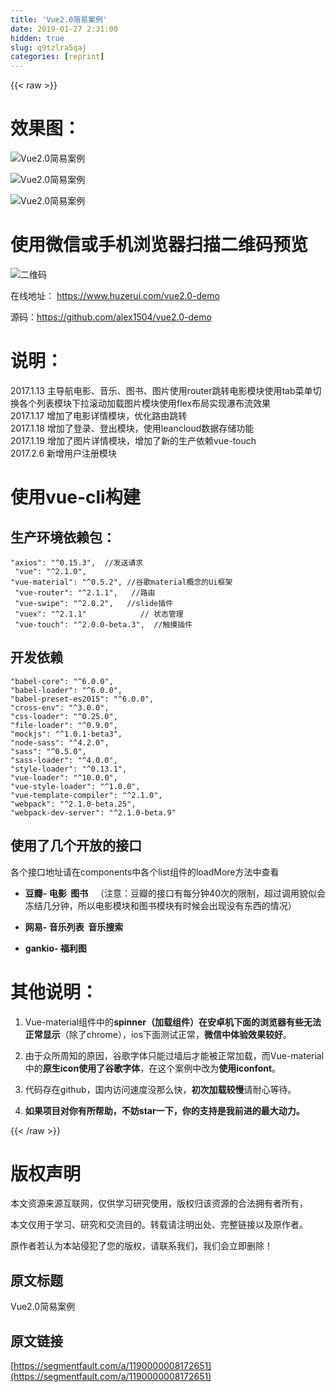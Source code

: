 ```yaml
---
title: 'Vue2.0简易案例' 
date: 2019-01-27 2:31:00
hidden: true
slug: q9tzlra5qaj
categories: [reprint]
---
```


{{< raw >}}

                    
<h1 id="articleHeader0">效果图：</h1>
<p><span class="img-wrap"><img data-src="/img/remote/1460000008172654?w=303&amp;h=545" src="https://static.alili.tech/img/remote/1460000008172654?w=303&amp;h=545" alt="Vue2.0简易案例" title="Vue2.0简易案例" style="cursor: pointer; display: inline;"></span></p>
<p><span class="img-wrap"><img data-src="/img/remote/1460000008172655?w=303&amp;h=545" src="https://static.alili.tech/img/remote/1460000008172655?w=303&amp;h=545" alt="Vue2.0简易案例" title="Vue2.0简易案例" style="cursor: pointer; display: inline;"></span></p>
<p><span class="img-wrap"><img data-src="/img/remote/1460000008172656?w=303&amp;h=545" src="https://static.alili.tech/img/remote/1460000008172656?w=303&amp;h=545" alt="Vue2.0简易案例" title="Vue2.0简易案例" style="cursor: pointer; display: inline;"></span></p>
<h1 id="articleHeader1">使用微信或手机浏览器扫描二维码预览</h1>
<p><span class="img-wrap"><img data-src="/img/bVIse0?w=200&amp;h=200" src="https://static.alili.tech/img/bVIse0?w=200&amp;h=200" alt="二维码" title="二维码" style="cursor: pointer;"></span></p>
<p>在线地址：&nbsp;<a href="https://www.huzerui.com/vue2.0-demo" rel="nofollow noreferrer" target="_blank">https://www.huzerui.com/vue2.0-demo</a></p>
<p>源码：<a href="https://github.com/alex1504/vue2.0-demo" rel="nofollow noreferrer" target="_blank">https://github.com/alex1504/vue2.0-demo</a></p>
<h1 id="articleHeader2">说明：</h1>
<p>2017.1.13 主导航电影、音乐、图书、图片使用router跳转电影模块使用tab菜单切换各个列表模块下拉滚动加载图片模块使用flex布局实现瀑布流效果<br>2017.1.17 增加了电影详情模块，优化路由跳转<br>2017.1.18 增加了登录、登出模块，使用leancloud数据存储功能<br>2017.1.19 增加了图片详情模块，增加了新的生产依赖vue-touch<br>2017.2.6 新增用户注册模块</p>
<h1 id="articleHeader3">使用vue-cli构建</h1>
<h2 id="articleHeader4">生产环境依赖包：&nbsp; &nbsp;</h2>
<div class="widget-codetool" style="display:none;">
      <div class="widget-codetool--inner">
      <span class="selectCode code-tool" data-toggle="tooltip" data-placement="top" title="" data-original-title="全选"></span>
      <span type="button" class="copyCode code-tool" data-toggle="tooltip" data-placement="top" data-clipboard-text="&quot;axios&quot;: &quot;^0.15.3&quot;,&nbsp;&nbsp;//发送请求&nbsp; &nbsp;
 &quot;vue&quot;: &quot;^2.1.0&quot;,&nbsp;&nbsp; &nbsp; 
&quot;vue-material&quot;: &quot;^0.5.2&quot;, //谷歌material概念的Ui框架&nbsp; &nbsp;
 &quot;vue-router&quot;: &quot;^2.1.1&quot;,&nbsp; &nbsp;//路由&nbsp; &nbsp;
 &quot;vue-swipe&quot;: &quot;^2.0.2&quot;,&nbsp; &nbsp;//slide插件&nbsp; &nbsp;
 &quot;vuex&quot;: &quot;^2.1.1&quot;&nbsp; &nbsp;&nbsp; &nbsp;&nbsp; &nbsp;&nbsp; &nbsp;// 状态管理&nbsp; &nbsp;
 &quot;vue-touch&quot;: &quot;^2.0.0-beta.3&quot;,&nbsp;&nbsp;//触摸插件
" title="" data-original-title="复制"></span>
      <span type="button" class="saveToNote code-tool" data-toggle="tooltip" data-placement="top" title="" data-original-title="放进笔记"></span>
      </div>
      </div><pre class="hljs 1c"><code><span class="hljs-string">"axios"</span>: <span class="hljs-string">"^0.15.3"</span>,&nbsp;&nbsp;<span class="hljs-comment">//发送请求&nbsp; &nbsp;</span>
 <span class="hljs-string">"vue"</span>: <span class="hljs-string">"^2.1.0"</span>,&nbsp;&nbsp; &nbsp; 
<span class="hljs-string">"vue-material"</span>: <span class="hljs-string">"^0.5.2"</span>, <span class="hljs-comment">//谷歌material概念的Ui框架&nbsp; &nbsp;</span>
 <span class="hljs-string">"vue-router"</span>: <span class="hljs-string">"^2.1.1"</span>,&nbsp; &nbsp;<span class="hljs-comment">//路由&nbsp; &nbsp;</span>
 <span class="hljs-string">"vue-swipe"</span>: <span class="hljs-string">"^2.0.2"</span>,&nbsp; &nbsp;<span class="hljs-comment">//slide插件&nbsp; &nbsp;</span>
 <span class="hljs-string">"vuex"</span>: <span class="hljs-string">"^2.1.1"</span>&nbsp; &nbsp;&nbsp; &nbsp;&nbsp; &nbsp;&nbsp; &nbsp;<span class="hljs-comment">// 状态管理&nbsp; &nbsp;</span>
 <span class="hljs-string">"vue-touch"</span>: <span class="hljs-string">"^2.0.0-beta.3"</span>,&nbsp;&nbsp;<span class="hljs-comment">//触摸插件</span>
</code></pre>
<h2 id="articleHeader5">开发依赖</h2>
<div class="widget-codetool" style="display:none;">
      <div class="widget-codetool--inner">
      <span class="selectCode code-tool" data-toggle="tooltip" data-placement="top" title="" data-original-title="全选"></span>
      <span type="button" class="copyCode code-tool" data-toggle="tooltip" data-placement="top" data-clipboard-text="&quot;babel-core&quot;: &quot;^6.0.0&quot;,
&quot;babel-loader&quot;: &quot;^6.0.0&quot;,
&quot;babel-preset-es2015&quot;: &quot;^6.0.0&quot;,
&quot;cross-env&quot;: &quot;^3.0.0&quot;,
&quot;css-loader&quot;: &quot;^0.25.0&quot;,
&quot;file-loader&quot;: &quot;^0.9.0&quot;,
&quot;mockjs&quot;: &quot;^1.0.1-beta3&quot;,
&quot;node-sass&quot;: &quot;^4.2.0&quot;,
&quot;sass&quot;: &quot;^0.5.0&quot;,
&quot;sass-loader&quot;: &quot;^4.0.0&quot;,
&quot;style-loader&quot;: &quot;^0.13.1&quot;,
&quot;vue-loader&quot;: &quot;^10.0.0&quot;,
&quot;vue-style-loader&quot;: &quot;^1.0.0&quot;,
&quot;vue-template-compiler&quot;: &quot;^2.1.0&quot;,
&quot;webpack&quot;: &quot;^2.1.0-beta.25&quot;,
&quot;webpack-dev-server&quot;: &quot;^2.1.0-beta.9&quot;
" title="" data-original-title="复制"></span>
      <span type="button" class="saveToNote code-tool" data-toggle="tooltip" data-placement="top" title="" data-original-title="放进笔记"></span>
      </div>
      </div><pre class="hljs css"><code>"<span class="hljs-selector-tag">babel-core</span>": "^6<span class="hljs-selector-class">.0</span><span class="hljs-selector-class">.0</span>",
"<span class="hljs-selector-tag">babel-loader</span>": "^6<span class="hljs-selector-class">.0</span><span class="hljs-selector-class">.0</span>",
"<span class="hljs-selector-tag">babel-preset-es2015</span>": "^6<span class="hljs-selector-class">.0</span><span class="hljs-selector-class">.0</span>",
"<span class="hljs-selector-tag">cross-env</span>": "^3<span class="hljs-selector-class">.0</span><span class="hljs-selector-class">.0</span>",
"<span class="hljs-selector-tag">css-loader</span>": "^0<span class="hljs-selector-class">.25</span><span class="hljs-selector-class">.0</span>",
"<span class="hljs-selector-tag">file-loader</span>": "^0<span class="hljs-selector-class">.9</span><span class="hljs-selector-class">.0</span>",
"<span class="hljs-selector-tag">mockjs</span>": "^1<span class="hljs-selector-class">.0</span><span class="hljs-selector-class">.1-beta3</span>",
"<span class="hljs-selector-tag">node-sass</span>": "^4<span class="hljs-selector-class">.2</span><span class="hljs-selector-class">.0</span>",
"<span class="hljs-selector-tag">sass</span>": "^0<span class="hljs-selector-class">.5</span><span class="hljs-selector-class">.0</span>",
"<span class="hljs-selector-tag">sass-loader</span>": "^4<span class="hljs-selector-class">.0</span><span class="hljs-selector-class">.0</span>",
"<span class="hljs-selector-tag">style-loader</span>": "^0<span class="hljs-selector-class">.13</span><span class="hljs-selector-class">.1</span>",
"<span class="hljs-selector-tag">vue-loader</span>": "^10<span class="hljs-selector-class">.0</span><span class="hljs-selector-class">.0</span>",
"<span class="hljs-selector-tag">vue-style-loader</span>": "^1<span class="hljs-selector-class">.0</span><span class="hljs-selector-class">.0</span>",
"<span class="hljs-selector-tag">vue-template-compiler</span>": "^2<span class="hljs-selector-class">.1</span><span class="hljs-selector-class">.0</span>",
"<span class="hljs-selector-tag">webpack</span>": "^2<span class="hljs-selector-class">.1</span><span class="hljs-selector-class">.0-beta</span><span class="hljs-selector-class">.25</span>",
"<span class="hljs-selector-tag">webpack-dev-server</span>": "^2<span class="hljs-selector-class">.1</span><span class="hljs-selector-class">.0-beta</span><span class="hljs-selector-class">.9</span>"
</code></pre>
<h2 id="articleHeader6">使用了几个开放的接口</h2>
<p>各个接口地址请在components中各个list组件的loadMore方法中查看</p>
<ul>
<li><p><strong>豆瓣- 电影&nbsp;&nbsp;图书</strong>&nbsp; &nbsp;（注意：豆瓣的接口有每分钟40次的限制，超过调用貌似会冻结几分钟，所以电影模块和图书模块有时候会出现没有东西的情况）</p></li>
<li><p><strong>网易- 音乐列表&nbsp;&nbsp;音乐搜索</strong></p></li>
<li><p><strong>gankio- 福利图</strong></p></li>
</ul>
<h1 id="articleHeader7">其他说明：</h1>
<ol>
<li><p>Vue-material组件中的<strong>spinner（加载组件）在安卓机下面的浏览器有些无法正常显示</strong>（除了chrome），ios下面测试正常，<strong>微信中体验效果较好</strong>。</p></li>
<li><p>由于众所周知的原因，谷歌字体只能过墙后才能被正常加载，而Vue-material中的<strong>原生icon使用了谷歌字体</strong>，在这个案例中改为<strong>使用iconfont</strong>。</p></li>
<li><p>代码存在github，国内访问速度没那么快，<strong>初次加载较慢</strong>请耐心等待。</p></li>
<li><p><strong>如果项目对你有所帮助，不妨star一下，你的支持是我前进的最大动力。</strong></p></li>
</ol>

                
{{< /raw >}}

# 版权声明
本文资源来源互联网，仅供学习研究使用，版权归该资源的合法拥有者所有，

本文仅用于学习、研究和交流目的。转载请注明出处、完整链接以及原作者。

原作者若认为本站侵犯了您的版权，请联系我们，我们会立即删除！

## 原文标题
Vue2.0简易案例

## 原文链接
[https://segmentfault.com/a/1190000008172651](https://segmentfault.com/a/1190000008172651)

